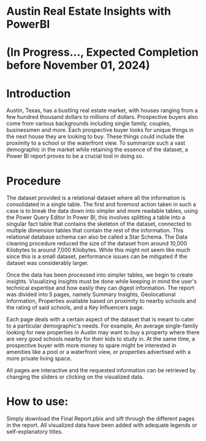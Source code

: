 # Austin Real Estate Insights with PowerBI 
# (In Progress..., Expected Completion before November 01, 2024)

# Introduction
Austin, Texas, has a bustling real estate market, with houses ranging from a few hundred thousand dollars to millions of dollars.
Prospective buyers also come from various backgrounds including single family, couples, businessmen and more. Each prospective buyer looks for unique things in the next house they are looking to buy. These things could include the proximity to a school or the waterfront view.
To summarize such a vast demographic in the market while retaining the essence of the dataset, a Power BI report proves to be a crucial tool in doing so.

# Procedure
The dataset provided is a relational dataset where all the information is consolidated in a single table.
The first and foremost action taken in such a case is to break the data down into simpler and more readable tables, using the Power Query Editor
In Power BI, this involves splitting a table into a singular fact table that contains the skeleton of the dataset, connected to multiple dimension tables that contain the rest of the information.
This relational database schema can also be called a Star Schema.
The Data cleaning procedure reduced the size of the dataset from around 10,000 Kilobytes to around 7,000 Kilobytes. While this might not seem like much since this is a small dataset, performance issues can be mitigated if the dataset was considerably larger.

Once the data has been processed into simpler tables, we begin to create insights. Visualizing insights must be done while keeping in mind the user's technical expertise and how easily they can digest information.
The report was divided into 5 pages, namely Summary Insights, Geolocational Information, Properties available based on proximity to nearby schools and the rating of said schools, and a Key Influencers page.

Each page deals with a certain aspect of the dataset that is meant to cater to a particular demographic's needs. For example, An average single-family looking for new properties in Austin may want to buy a property where there are very good schools nearby for their kids to study in.
At the same time, a prospective buyer with more money to spare might be interested in amenities like a pool or a waterfront view, or properties advertised with a more private living space.

All pages are interactive and the requested information can be retrieved by changing the sliders or clicking on the visualized data.

# How to use:
Simply download the Final Report.pbix and sift through the different pages in the report.
All visualized data have been added with adequate legends or self-explanatory titles.
